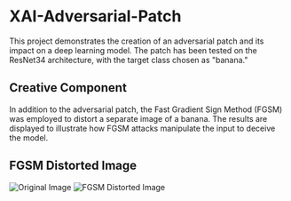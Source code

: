 # XAI-Adversarial-Patch

This project demonstrates the creation of an adversarial patch and its impact on a deep learning model. The patch has been tested on the ResNet34 architecture, with the target class chosen as "banana."


## Creative Component

In addition to the adversarial patch, the Fast Gradient Sign Method (FGSM) was employed to distort a separate image of a banana. The results are displayed to illustrate how FGSM attacks manipulate the input to deceive the model.

## FGSM Distorted Image

![Original Image]([path_to_fgsm_image](https://github.com/calicartels/XAI-adversarial-patch/blob/main/how-many-calories-are-in-a-banana-1440x810.jpg))
![FGSM Distorted Image]([path_to_fgsm_image]([https://github.com/calicartels/XAI-adversarial-patch/blob/main/how-many-calories-are-in-a-banana-1440x810.jpg](https://github.com/calicartels/XAI-adversarial-patch/blob/main/download%20(2).png)))
